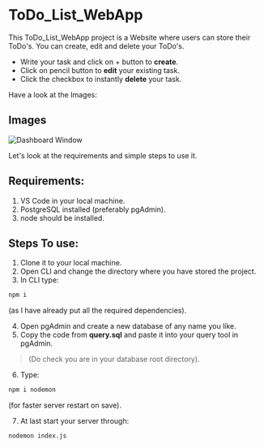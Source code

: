 # ToDo_List_WebApp
This ToDo_List_WebApp project is a Website where users can store their ToDo's.
You can create, edit and delete your ToDo's. 

- Write your task and click on + button to **create**.
- Click on pencil button to **edit** your existing task.
- Click the checkbox to instantly **delete** your task.

Have a look at the Images:
## Images

![Dashboard Window](https://github.com/Arin13-03/Secrets_WebApp/assets/118659151/ba3c202b-efd6-4791-8302-f5b7a039224d)

Let's look at the requirements and simple steps to use it.

## Requirements:
1. VS Code in your local machine.
2. PostgreSQL installed (preferably pgAdmin).
3. node should be installed.

## Steps To use:
1. Clone it to your local machine.
2. Open CLI and change the directory where you have stored the project.
3. In CLI type:
   
 ```bash
 npm i
 ```

(as I have already put all the required dependencies).

4. Open pgAdmin and create a new database of any name you like.
5. Copy the code from **query.sql** and paste it into your query tool in pgAdmin. 
  > (Do check you are in your database root directory).
6. Type:

```bash
npm i nodemon
```

(for faster server restart on save).

7. At last start your server through:

```bash
nodemon index.js
```
